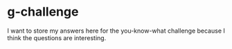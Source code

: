 # g-challenge
I want to store my answers here for the you-know-what challenge because I think the questions are interesting.
